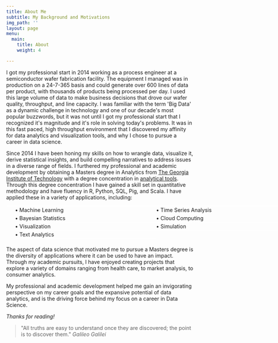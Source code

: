 ```yaml
---
title: About Me
subtitle: My Background and Motivations
img_path: ''
layout: page
menu:
  main:
    title: About
    weight: 4

---
```

I got my professional start in 2014 working as a process engineer at a semiconductor wafer fabrication facility. The equipment I managed was in production on a 24-7-365 basis and could generate over 600 lines of data per product, with thousands of products being processed per day. I used this large volume of data to make business decisions that drove our wafer quality, throughput, and line capacity. I was familiar with the term 'Big Data' as a dynamic challenge in technology and one of our decade's most popular buzzwords, but it was not until I got my professional start that I recognized it's magnitude and it's role in solving today's problems. It was in this fast paced, high throughput environment that I discovered my affinity for data analytics and visualization tools, and why I chose to pursue a career in data science. 

Since 2014 I have been honing my skills on how to wrangle data, visualize it, derive statistical insights, and build compelling narratives to address issues in a diverse range of fields. I furthered my professional and academic development by obtaining a Masters degree in Analytics from [The Georgia Institute of Technology](https://www.gatech.edu/about/rankings) with a degree concentration in [analytical tools](https://www.analytics.gatech.edu/curriculum/analytical-tools-track). Through this degree concentration I have gained a skill set in quantitative methodology and have fluency in R, Python, SQL, Pig, and Scala. I have applied these in a variety of applications, including:

<style>ul{
  width:760px;
  margin-bottom:20px;
  overflow:hidden;
  list-style-type:circle;
  border-top:1px solid #ffffff;
}
li{
  line-height:1.5em;
  border-bottom:1px solid #ffffff;
  float:left;
  display:inline;
}
#double li  { width:50%;} <span class="code-comment">/* 2 col */</span>
#triple li  { width:33.333%; } <span class="code-comment">/* 3 col */</span>
#quad li    { width:25%; } <span class="code-comment">/* 4 col */</span>
#six li     { width:16.666%; } <span class="code-comment">/* 6 col */</span></style>
<div>
<ul id = "double"><span class="code-comment"></span>
<li>&bull; Machine Learning</li>
<li>&bull; Time Series Analysis</li>
<li>&bull; Bayesian Statistics</li>
<li>&bull; Cloud Computing</li>
<li>&bull; Visualization</li>
<li>&bull; Simulation</li>
<li>&bull; Text Analytics</li>
</ul></div>

<style type = "text/css">
  <!-- .tab { margin-left: 80px;}
  -->
</style>

The aspect of data science that motivated me to pursue a Masters degree is the diversity of applications where it can be used to have an impact. Through my academic pursuits, I have enjoyed creating projects that explore a variety of domains ranging from health care, to market analysis, to consumer analytics.

My professional and academic development helped me gain an invigorating perspective on my career goals and the expansive potential of data analytics, and is the driving force behind my focus on a career in Data Science.

_Thanks for reading!_

> "All truths are easy to understand once they are discovered; the point is to discover them." <cite>Galileo Galilei</cite>

<!--A short page about my background and motivations.-->